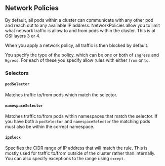 ## Network Policies

By default, all pods within a cluster can communicate with any other pod and reach out to any available IP address. NetworkPolicies allow you to limit what network traffic is allow to and from pods within the cluster. This is at OSI layers 3 or 4.

When you apply a network policy, all traffic is then blocked by default.

You specify the type of the policy, which can be one or both of `Ingress` and `Egress`. For each of these you specify allow rules with either `from` or `to`.

### Selectors

#### `podSelector`

Matches traffic to/from pods which match the selector.

#### `namespaceSelector`

Matches traffic to/from pods within namespaces that match the selector. If you have both a `podSelector` and `namespaceSelector` the matching pods must also be within the correct namespace.

#### `ipBlock`

Specifies the CIDR range of IP address that will match the rule. This is mostly used for traffic to/from outside of the cluster rather than internally. You can also specify exceptions to the range using `except`.
